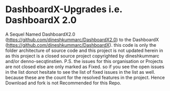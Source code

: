 DashboardX-Upgrades i.e. DashboardX 2.0
=======================================

A Sequel Named DashboardX2.0 (https://github.com/dineshkummarc/DashboardX2.0) to the DashboardX (https://github.com/dineshkummarc/DashboardX).   this code is only the folder architecture of source code and this project is not updated herein in as this project is a closed source project copyrighted by dineshkummarc and/or denno-secqtinstien. P.S. the issues for this organisation or Projects are not closed else are only marked as Fixed. so if you see the open issues in the list donot hesitate to see the list of fixed issues in the list as well. because these are the count for the resolved features in the project. Hence Download and fork is not Recommended for this Repo.
